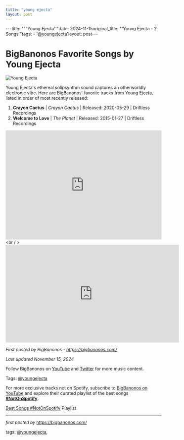 ```yaml
---
title: "young ejecta"
layout: post
---
```

---title: "' 'Young Ejecta''"date: 2024-11-15original_title: "'Young Ejecta - 2 Songs'"tags:  - '[@youngejecta](/tags/youngejecta/)'layout: post---<h1>BigBanonos Favorite Songs by Young Ejecta</h1><img src="https://m.media-amazon.com/images/I/51o+ynmMUaL._UXNaN_FMjpg_QL85_.jpg" alt="Young Ejecta"> <p>Young Ejecta's ethereal solipsynthm sound captures an otherworldly electronic vibe. Here are BigBanonos' favorite tracks from Young Ejecta, listed in order of most recently released:</p> <ol> <li><strong>Crayon Cactus</strong> | <em>Crayon Cactus</em> | Released: 2020-05-29 | Driftless Recordings</li> <li><strong>Welcome to Love</strong> | <em>The Planet</em> | Released: 2015-01-27 | Driftless Recordings</li></ol> <div> <iframe src="https://open.spotify.com/embed/playlist/1suWDQ79X0MI55SZDM0lWV?utm_source=generator" width="100%" height="352" frameborder="0" allowfullscreen="" allow="autoplay; clipboard-write; encrypted-media; fullscreen; picture-in-picture" loading="lazy"></iframe></div><br / ><iframe allow="accelerometer; autoplay; encrypted-media; gyroscope; picture-in-picture" allowfullscreen="" frameborder="0" height="315" src="https://www.youtube.com/embed/videoseries?list=PLtuNtuTatqI1JfDdR66-cenOG4CX3nneA" width="560"></iframe> <p><em>First posted by BigBanonos - <a href="https://bigbanonos.com/">https://bigbanonos.com/</a></em></p><p><em>Last updated November 15, 2024</em></p><p>Follow BigBanonos on <a href="https://www.youtube.com/[@BigBanonos](/tags/BigBanonos/)">YouTube</a> and <a href="https://x.com/bigbanonos">Twitter</a> for more music content.</p><p>Tags: [@youngejecta](/tags/youngejecta/)</p> <!--Subscribe and Playlist Links--><div>    <p>For more exclusive tracks not on Spotify, subscribe to <a href="https://www.youtube.com/[@BigBanonos](/tags/BigBanonos/)" target="_blank">BigBanonos on YouTube</a> and explore their curated playlist of the best songs <strong>[#NotOnSpotify](/tags/NotOnSpotify/)</strong>.</p>    <p><a href="https://www.youtube.com/playlist?list=PLtuNtuTatqI0kFahUCbtbfenC_ET5O_tr" target="_blank">Best Songs [#NotOnSpotify](/tags/NotOnSpotify/) Playlist<br /></a></p></div><hr /><p><em>first posted by</em> <a href="https://bigbanonos.com/" rel="noopener" target="_new">https://bigbanonos.com/</a></p><p>tags: [@youngejecta](/tags/youngejecta/),</p>